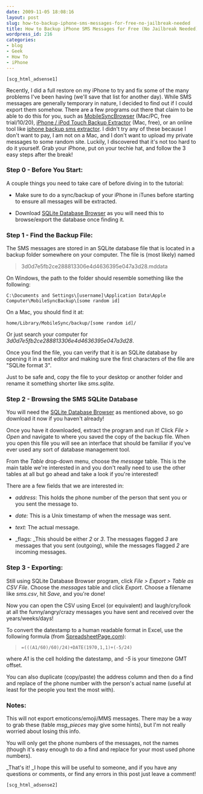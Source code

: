 ```yaml
---
date: 2009-11-05 18:08:16
layout: post
slug: how-to-backup-iphone-sms-messages-for-free-no-jailbreak-needed
title: How to Backup iPhone SMS Messages for Free (No Jailbreak Needed)
wordpress_id: 216
categories:
- blog
- Geek
- How To
- iPhone
---
```


`[scg_html_adsense1]`

Recently, I did a full restore on my iPhone to try and fix some of the many problems I've been having (we'll save that list for another day). While SMS messages are generally temporary in nature, I decided to find out if I could export them somehow. There are a few programs out there that claim to be able to do this for you, such as [MobileSyncBrowser](http://homepage.mac.com/vaughn/msync/) (Mac/PC, free trial/$10/$20),  [iPhone / iPod Touch Backup Extractor](http://supercrazyawesome.com/) (Mac, free), or an online tool like [iphone backup sms extractor](http://insend.de/). I didn't try any of these because I don't want to pay, I am not on a Mac, and I don't want to upload my private messages to some random site. Luckily, I discovered that it's not too hard to do it yourself. Grab your iPhone, put on your techie hat, and follow the 3 easy steps after the break!

<!-- more -->


### Step 0 - Before You Start:


A couple things you need to take care of before diving in to the tutorial:



	
  * Make sure to do a sync/backup of your iPhone in iTunes before starting to ensure all messages will be extracted.

	
  * Download [SQLite Database Browser](http://sqlitebrowser.sourceforge.net/) as you will need this to browse/export the database once finding it.




### Step 1 - Find the Backup File:


The SMS messages are stored in an SQLite database file that is located in a backup folder somewhere on your computer. The file is (most likely) named


> 3d0d7e5fb2ce288813306e4d4636395e047a3d28.mddata


On Windows, the path to the folder should resemble something like the following: 


    C:\Documents and Settings\[username]\Application Data\Apple Computer\MobileSyncBackup\[some random id]


On a Mac, you should find it at: 


    home/Library/MobileSync/backup/[some random id]/


Or just search your computer for _3d0d7e5fb2ce288813306e4d4636395e047a3d28_.

Once you find the file, you can verify that it is an SQLite database by opening it in a text editor and making sure the first characters of the file are "SQLite format 3".

Just to be safe and, copy the file to your desktop or another folder and rename it something shorter like _sms.sqlite._


### Step 2 - Browsing the SMS SQLite Database


You will need the [SQLite Database Browser](http://sqlitebrowser.sourceforge.net/) as mentioned above, so go download it now if you haven't already!

Once you have it downloaded, extract the program and run it! Click _File > Open_ and navigate to where you saved the copy of the backup file. When you open this file you will see an interface that should be familiar if you've ever used any sort of database management tool.

From the _Table_ drop-down menu, choose the _message_ table. This is the main table we're interested in and you don't really need to use the other tables at all but go ahead and take a look if you're interested!

There are a few fields that we are interested in:



	
  * _address_: This holds the phone number of the person that sent you or you sent the message to.

	
  * _date:_ This is a Unix timestamp of when the message was sent.

	
  * _text:_ The actual message.

	
  * _flags: _This should be either _2_ or _3_. The messages flagged _3_ are messages that you sent (outgoing), while the messages flagged _2_ are incoming messages.




### Step 3 - Exporting:


Still using SQLite Database Browser program, click _File > Export > Table as CSV File_. Choose the _messages_ table and click _Export_. Choose a filename like _sms.csv_, hit _Save_, and you're done!

Now you can open the CSV using Excel (or equivalent) and laugh/cry/look at all the funny/angry/crazy messages you have sent and received over the years/weeks/days!

To convert the datestamp to a human readable format in Excel, use the following formula (from [SpreadsheetPage.com](http://spreadsheetpage.com/index.php/tip/converting_unix_timestamps/)):


> 

>     
>     =(((A1/60)/60)/24)+DATE(1970,1,1)+(-5/24)
> 
> 



where _A1_ is the cell holding the datestamp, and _-5_ is your timezone GMT offset.

You can also duplicate (copy/paste) the address column and then do a find and replace of the phone number with the person's actual name (useful at least for the people you text the most with).


### Notes:


This will not export emoticons/emoji/MMS messages. There may be a way to grab these (table _msg_pieces_ may give some hints), but I'm not really worried about losing this info.

You will only get the phone numbers of the messages, not the names (though it's easy enough to do a find and replace for your most used phone numbers).

_That's it! _I hope this will be useful to someone, and if you have any questions or comments, or find any errors in this post just leave a comment!

`[scg_html_adsense2]`

